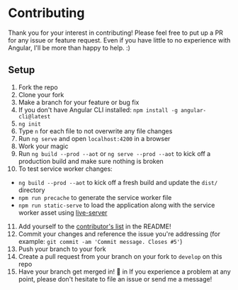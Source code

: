# Contributing

Thank you for your interest in contributing! Please feel free to put up a PR for any issue or feature request.
Even if you have little to no experience with Angular, I'll be more than happy to help. :)

## Setup

1. Fork the repo
2. Clone your fork
3. Make a branch for your feature or bug fix
4. If you don't have Angular CLI installed: `npm install -g angular-cli@latest`
5. `ng init`
6. Type `n` for each file to not overwrite any file changes
7. Run `ng serve` and open `localhost:4200` in a browser
8. Work your magic
9. Run `ng build --prod --aot` or `ng serve --prod --aot` to kick off a production build and make sure nothing is broken
10. To test service worker changes:

- `ng build --prod --aot` to kick off a fresh build and update the `dist/` directory
- `npm run precache` to generate the service worker file
- `npm run static-serve` to load the application along with the service worker asset using [live-server](https://github.com/tapio/live-server)

11. Add yourself to the [contributor's list](https://github.com/aviabird/angularspree#contributors) in the README!
12. Commit your changes and reference the issue you're addressing (for example: `git commit -am 'Commit message. Closes #5'`)
13. Push your branch to your fork
14. Create a pull request from your branch on your fork to `develop` on this repo
15. Have your branch get merged in! :star2:
in
If you experience a problem at any point, please don't hesitate to file an issue or send me a message!
